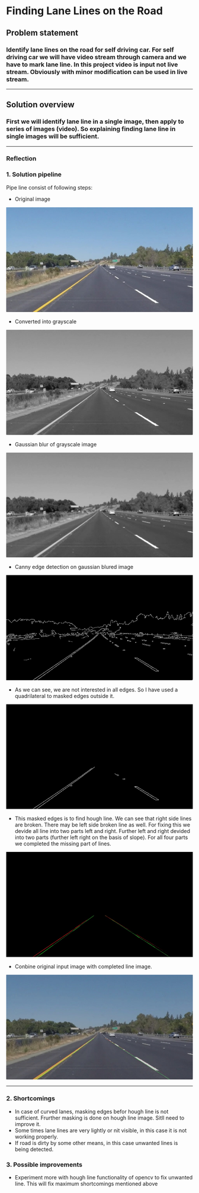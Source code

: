 # **Finding Lane Lines on the Road** 

## Problem statement

### Identify lane lines on the road for self driving car. For self driving car we will have video stream through camera and we have to mark lane line. In this project video is input not live stream. Obviously with minor modification can be used in live stream.

---

## Solution overview

### First we will identify lane line in a single image, then apply to series of images (video). So explaining finding lane line in single images will be sufficient.

---

[//]: # (Image References)

[original_image]: ./writeup_images/original_image.jpg
[gray_image]: ./writeup_images/gray_image.jpg
[blur_gray]: ./writeup_images/blur_gray.jpg
[edges]: ./writeup_images/edges.jpg
[mask_edges]: ./writeup_images/mask_edges.jpg
[line_image]: ./writeup_images/line_image.jpg
[final_img]: ./writeup_images/final_img.jpg


### Reflection

### 1. Solution pipeline

Pipe line consist of following steps:

- Original image

![alt text][original_image]

- Converted into grayscale

![alt text][gray_image]

- Gaussian blur of grayscale image

![alt text][blur_gray]

- Canny edge detection on gaussian blured image

![alt text][edges]

- As we can see, we are not interested in all edges. So I have used a quadrilateral to masked edges outside it. 

![alt text][mask_edges]

- This masked edges is to find hough line. We can see that right side lines are broken. 
There may be left side broken line as well. For fixing this we devide all line into two parts left and right.
Further left and right devided into two parts (further left right on the basis of slope). For all four parts we 
completed the missing part of lines. 

![alt text][line_image]

- Conbine original input image with completed line image.

![alt text][final_img]

---

### 2. Shortcomings

- In case of curved lanes, masking edges befor hough line is not sufficient. Frurther masking is done on hough line image.
Sitll need to improve it.
- Some times lane lines are very lightly or nit visible, in this case it is not working properly.
- If road is dirty by some other means, in this case unwanted lines is being detected.

### 3. Possible improvements

- Experiment more with hough line functionality of opencv to fix unwanted line. This will fix maximum shortcomings mentioned
above














